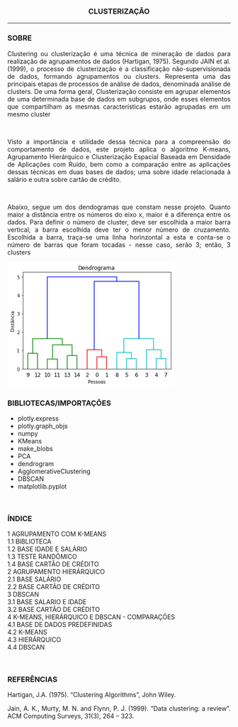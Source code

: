 <h3> <center>CLUSTERIZAÇÃO</center> </h3>
<hr size="1" width="100%" align="center" noshade> 



<h3> SOBRE </h3>


<p align = "JUSTIFY"> Clustering ou clusterização é uma técnica de mineração de dados para realização de agrupamentos de dados (Hartigan, 1975). Segundo JAIN et al. (1999), o processo de clusterização é a classificação não-supervisionada de dados, formando agrupamentos ou clusters. Representa uma das principais etapas de processos de análise de dados, denominada análise de clusters.  De uma forma geral, Clusterização consiste em agrupar elementos de uma determinada base de dados em subgrupos, onde esses elementos que compartilham as mesmas características estarão agrupadas em um mesmo cluster </p> <br>

<p align = "JUSTIFY"> Visto a importância e utilidade dessa técnica para a compreensão do comportamento de dados, este projeto aplica o algoritmo K-means, Agrupamento Hierárquico e Clusterização Espacial Baseada em Densidade de Aplicações com Ruído, bem como a comparação entre as aplicações dessas técnicas em duas bases de dados; uma sobre idade relacionada à salário e outra sobre cartão de crédito. </p><br>
  
<p align = "JUSTIFY"> Abaixo, segue um dos dendogramas que constam nesse projeto. Quanto maior a distância entre os números do eixo x, maior é a diferença entre os dados. Para definir o número de cluster, deve ser escolhida a maior barra vertical, a barra escolhida deve ter o menor número de cruzamento. Escolhida a barra, traça-se uma linha horinzontal a esta e conta-se o número de barras que foram tocadas - nesse caso, serão 3; então, 3 clusters </p>

<img src="https://github.com/WMFrts/agrupamento-clustering/blob/main/dendograma.png?raw=true">

<h3>BIBLIOTECAS/IMPORTAÇÕES</h3>

* plotly.express
* plotly.graph_objs   
* numpy
* KMeans
* make_blobs
* PCA
* dendrogram
* AgglomerativeClustering
* DBSCAN
* matplotlib.pyplot 

<br>

<h3>ÍNDICE</h3>

<dl>
  
<dt>1 AGRUPAMENTO COM K-MEANS</dt>
<dt>1.1 BIBLIOTECA</dt>
<dt>1.2 BASE IDADE E SALÁRIO</dt>
<dt>1.3 TESTE RANDÔMICO</dt>
<dt>1.4 BASE CARTÃO DE CRÉDITO</dt>
<dt>2 AGRUPAMENTO HIERÁRQUICO</dt>
<dt>2.1 BASE SALÁRIO</dt>
<dt>2.2 BASE CARTÃO DE CRÉDITO</dt>
<dt>3 DBSCAN</dt>
<dt>3.1 BASE SALARIO E IDADE</dt>
<dt>3.2 BASE CARTÃO DE CRÉDITO</dt>
<dt>4 K-MEANS, HIERÁRQUICO E DBSCAN - COMPARAÇÕES</dt>
<dt>4.1 BASE DE DADOS PREDEFINIDAS</dt>
<dt>4.2 K-MEANS</dt>
<dt>4.3 HIERÁRQUICO</dt>
<dt>4.4 DBSCAN</dt>

  
</dl>

<br>
<h3>REFERÊNCIAS</h3>


<p align = 'JUSTIFY'>Hartigan, J.A. (1975). “Clustering Algorithms”, John Wiley.


<p align = 'JUSTIFY'> Jain, A. K., Murty, M. N. and Flynn, P. J. (1999). “Data clustering: a review”. ACM
Computing Surveys, 31(3), 264 – 323.
